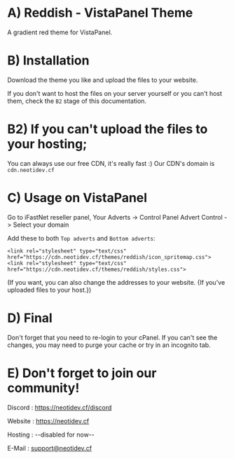 # A) Reddish - VistaPanel Theme
A gradient red theme for VistaPanel.

# B) Installation
Download the theme you like and upload the files to your website.

If you don't want to host the files on your server yourself or you can't host them, check the `B2` stage of this documentation.

# B2) If you can't upload the files to your hosting;
You can always use our free CDN, it's really fast :)
Our CDN's domain is `cdn.neotidev.cf`

# C) Usage on VistaPanel
Go to iFastNet reseller panel, Your Adverts -> Control Panel Advert Control -> Select your domain

Add these to both `Top adverts` and `Bottom adverts`:
```
<link rel="stylesheet" type="text/css" href="https://cdn.neotidev.cf/themes/reddish/icon_spritemap.css">
<link rel="stylesheet" type="text/css" href="https://cdn.neotidev.cf/themes/reddish/styles.css">
```
(If you want, you can also change the addresses to your website. {If you've uploaded files to your host.})

# D) Final

Don't forget that you need to re-login to your cPanel. If you can't see the changes, you may need to purge your cache or try in an incognito tab.

# E) Don't forget to join our community!
Discord : https://neotidev.cf/discord

Website : https://neotidev.cf

Hosting : --disabled for now--

E-Mail  : support@neotidev.cf
